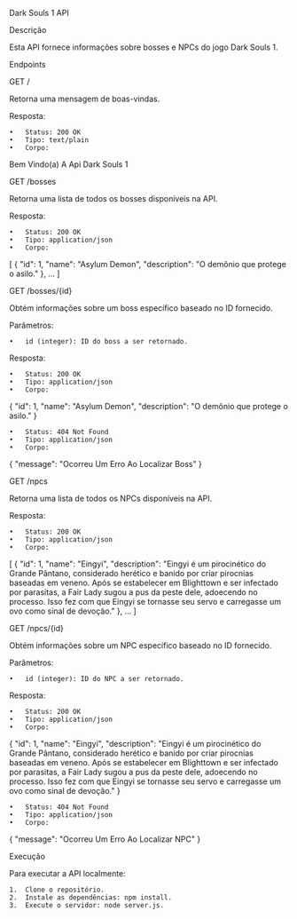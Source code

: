 Dark Souls 1 API

Descrição

Esta API fornece informações sobre bosses e NPCs do jogo Dark Souls 1.

Endpoints

GET /

Retorna uma mensagem de boas-vindas.

Resposta:

	•	Status: 200 OK
	•	Tipo: text/plain
	•	Corpo:

Bem Vindo(a) A Api Dark Souls 1



GET /bosses

Retorna uma lista de todos os bosses disponíveis na API.

Resposta:

	•	Status: 200 OK
	•	Tipo: application/json
	•	Corpo:

[
  {
    "id": 1,
    "name": "Asylum Demon",
    "description": "O demônio que protege o asilo."
  },
  ...
]



GET /bosses/{id}

Obtém informações sobre um boss específico baseado no ID fornecido.

Parâmetros:

	•	id (integer): ID do boss a ser retornado.

Resposta:

	•	Status: 200 OK
	•	Tipo: application/json
	•	Corpo:

{
  "id": 1,
  "name": "Asylum Demon",
  "description": "O demônio que protege o asilo."
}


	•	Status: 404 Not Found
	•	Tipo: application/json
	•	Corpo:

{
  "message": "Ocorreu Um Erro Ao Localizar Boss"
}



GET /npcs

Retorna uma lista de todos os NPCs disponíveis na API.

Resposta:

	•	Status: 200 OK
	•	Tipo: application/json
	•	Corpo:

[
  {
    "id": 1,
    "name": "Eingyi",
    "description": "Eingyi é um pirocinético do Grande Pântano, considerado herético e banido por criar pirocnias baseadas em veneno. Após se estabelecer em Blighttown e ser infectado por parasitas, a Fair Lady sugou a pus da peste dele, adoecendo no processo. Isso fez com que Eingyi se tornasse seu servo e carregasse um ovo como sinal de devoção."
  },
  ...
]



GET /npcs/{id}

Obtém informações sobre um NPC específico baseado no ID fornecido.

Parâmetros:

	•	id (integer): ID do NPC a ser retornado.

Resposta:

	•	Status: 200 OK
	•	Tipo: application/json
	•	Corpo:

{
  "id": 1,
  "name": "Eingyi",
  "description": "Eingyi é um pirocinético do Grande Pântano, considerado herético e banido por criar pirocnias baseadas em veneno. Após se estabelecer em Blighttown e ser infectado por parasitas, a Fair Lady sugou a pus da peste dele, adoecendo no processo. Isso fez com que Eingyi se tornasse seu servo e carregasse um ovo como sinal de devoção."
}


	•	Status: 404 Not Found
	•	Tipo: application/json
	•	Corpo:

{
  "message": "Ocorreu Um Erro Ao Localizar NPC"
}



Execução

Para executar a API localmente:

	1.	Clone o repositório.
	2.	Instale as dependências: npm install.
	3.	Execute o servidor: node server.js.